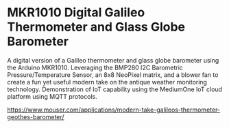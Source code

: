 # MKR1010 Digital Galileo Thermometer and Glass Globe Barometer

A digital version of a Galileo thermometer and glass globe barometer using the Arduino MKR1010. Leveraging the BMP280 I2C Barometric Pressure/Temperature Sensor, an 8x8 NeoPixel matrix, and a blower fan to create a fun yet useful modern take on the antique weather monitoring technology. Demonstration of IoT capability using the MediumOne IoT cloud platform using MQTT protocols.


 https://www.mouser.com/applications/modern-take-galileos-thermometer-geothes-barometer/
